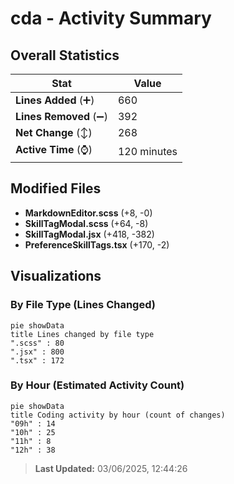 # cda - Activity Summary 

## Overall Statistics

| Stat                   | Value                                                             |
| ---------------------- | ----------------------------------------------------------------- |
| **Lines Added** (➕)   | 660                                          |
| **Lines Removed** (➖) | 392                                        |
| **Net Change** (↕)    | 268                |
| **Active Time** (⌚)   | 120 minutes |


## Modified Files
- **MarkdownEditor.scss** (+8, -0)
- **SkillTagModal.scss** (+64, -8)
- **SkillTagModal.jsx** (+418, -382)
- **PreferenceSkillTags.tsx** (+170, -2)

## Visualizations

### By File Type (Lines Changed)

```mermaid
pie showData
title Lines changed by file type
".scss" : 80
".jsx" : 800
".tsx" : 172
```

### By Hour (Estimated Activity Count)

```mermaid
pie showData
title Coding activity by hour (count of changes)
"09h" : 14
"10h" : 25
"11h" : 8
"12h" : 38
```


> **Last Updated:** 03/06/2025, 12:44:26